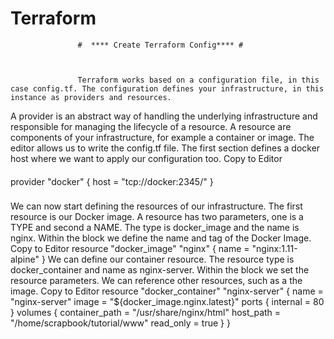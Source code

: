 # Terraform 
                   #  **** Create Terraform Config**** #
                   
                   
                   
                   Terraform works based on a configuration file, in this case config.tf. The configuration defines your infrastructure, in this instance as providers and resources.
                   
A provider is an abstract way of handling the underlying infrastructure and responsible for managing the lifecycle of a resource.
A resource are components of your infrastructure, for example a container or image.
The editor allows us to write the config.tf file. The first section defines a docker host where we want to apply our configuration too.
Copy to Editor

####
provider "docker" {
  host = "tcp://docker:2345/"
}
###
We can now start defining the resources of our infrastructure. The first resource is our Docker image. A resource has two parameters, one is a TYPE and second a NAME. The type is docker_image and the name is nginx. Within the block we define the name and tag of the Docker Image.
Copy to Editor
resource "docker_image" "nginx" {
  name = "nginx:1.11-alpine"
}
We can define our container resource. The resource type is docker_container and name as nginx-server. Within the block we set the resource parameters. We can reference other resources, such as a the image.
Copy to Editor
resource "docker_container" "nginx-server" {
  name = "nginx-server"
  image = "${docker_image.nginx.latest}"
  ports {
    internal = 80
  }
  volumes {
    container_path  = "/usr/share/nginx/html"
    host_path = "/home/scrapbook/tutorial/www"
    read_only = true
  }
}
